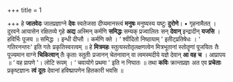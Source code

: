 +++
title = 1

+++
हे **जातवेदः** जातप्रज्ञाग्ने **देवः** स्वतेजसा दीप्यमानस्त्वं **मनुषः** मनुष्यस्य यष्टुः **दुरोणे**। • गृहनामैतत् । दुरवने आयासेन रक्षितव्ये गृहे **अद्य** अस्मिन् कर्मणि **समिद्धः** सम्यक् प्रज्वालितः सन् **देवान्** इन्द्रादीन् **यजसि** । हविर्भिः पूजय ॥ समिद्धः । इन्धी दीप्तौ । कर्मणि क्ते ।  ‘ श्वीदितो निष्ठायाम् ' इतीट्प्रतिषेधः ।  ‘ गतिरनन्तरः' इति गतेः प्रकृतिस्वरत्वम् ॥ हे **मित्रमहः** स्तुत्यस्तोतृलक्षणत्वेन मित्रभूतानां स्तोतॄणां पूजयितः तैः पूज्यमान वाग्ने **चिकित्वान्** तैः कृताः स्तुतीः प्रजानन् चेतनावान् वा त्वमस्मदीये यज्ञे देवान् **आ** **वह** **च** । आप्रापय ॥  ‘ वह प्रापणे '। लोटि रूपम् ।  ‘ चवायोगे प्रथमा ' इति न निघातः ॥ तथा **कविः** क्रान्तप्रज्ञः अत एव **प्रचेताः** प्रकृष्टज्ञानः **त्वं** **दूतः** देवानां हविष्प्रापणेन हितकारी भवसि ॥
